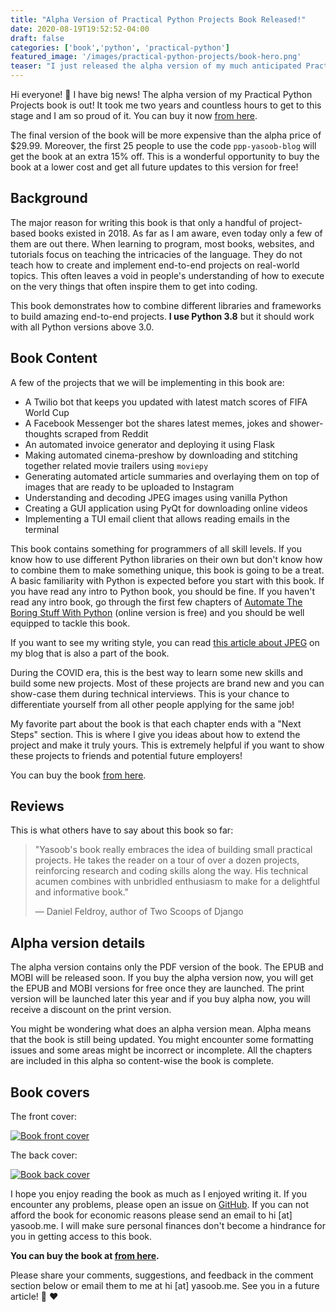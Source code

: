 ```yaml
---
title: "Alpha Version of Practical Python Projects Book Released!"
date: 2020-08-19T19:52:52-04:00
draft: false
categories: ['book','python', 'practical-python']
featured_image: '/images/practical-python-projects/book-hero.png'
teaser: "I just released the alpha version of my much anticipated Practical Python Projects book! It has been two years in the making and I am super excited about its release. In 320+ pages we will implement 12 different projects. I wish I had access to a similar book when I started learning Python."
---
```


Hi everyone! :wave: I have big news! The alpha version of my Practical Python Projects book is out! It took me two years and countless hours to get to this stage and I am so proud of it. You can buy it now [from here](https://practicalpython.yasoob.me).

The final version of the book will be more expensive than the alpha price of $29.99. Moreover, the first 25 people to use the code `ppp-yasoob-blog` will get the book at an extra 15% off. This is a wonderful opportunity to buy the book at a lower cost and get all future updates to this version for free!

## Background

The major reason for writing this book is that only a handful of project-based books existed in 2018. As far as I am aware, even today only a few of them are out there. When learning to program, most books, websites, and tutorials focus on teaching the intricacies of the language. They do not teach how to create and implement end-to-end projects on real-world topics. This often leaves a void in people's understanding of how to execute on the very things that often inspire them to get into coding. 

This book demonstrates how to combine different libraries and frameworks to build amazing end-to-end projects. **I use Python 3.8** but it should work with all Python versions above 3.0.

## Book Content

A few of the projects that we will be implementing in this book are:

- A Twilio bot that keeps you updated with latest match scores of FIFA World Cup 
- A Facebook Messenger bot the shares latest memes, jokes and shower-thoughts scraped from Reddit
- An automated invoice generator and deploying it using Flask
- Making automated cinema-preshow by downloading and stitching together related movie trailers using `moviepy`
- Generating automated article summaries and overlaying them on top of images that are ready to be uploaded to Instagram
- Understanding and decoding JPEG images using vanilla Python
- Creating a GUI application using PyQt for downloading online videos 
- Implementing a TUI email client that allows reading emails in the terminal

This book contains something for programmers of all skill levels. If you know how to use different Python libraries on their own but don't know how to combine them to make something unique, this book is going to be a treat. A basic familiarity with Python is expected before you start with this book. If you have read any intro to Python book, you should be fine. If you haven't read any intro book, go through the first few chapters of [Automate The Boring Stuff With Python](https://automatetheboringstuff.com/) (online version is free) and you should be well equipped to tackle this book.

If you want to see my writing style, you can read [this article about JPEG](https://yasoob.me/posts/understanding-and-writing-jpeg-decoder-in-python/) on my blog that is also a part of the book.

During the COVID era, this is the best way to learn some new skills and build some new projects. Most of these projects are brand new and you can show-case them during technical interviews. This is your chance to differentiate yourself from all other people applying for the same job!

My favorite part about the book is that each chapter ends with a "Next Steps" section. This is where I give you ideas about how to extend the project and make it truly yours. This is extremely helpful if you want to show these projects to friends and potential future employers!

You can buy the book [from here](https://practicalpython.yasoob.me).

## Reviews

This is what others have to say about this book so far:

> "Yasoob's book really embraces the idea of building small practical projects. He takes the reader on a tour of over a dozen projects, reinforcing research and coding skills along the way. His technical acumen combines with unbridled enthusiasm to make for a delightful and informative book."
>
> — Daniel Feldroy, author of Two Scoops of Django

## Alpha version details

The alpha version contains only the PDF version of the book. The EPUB and MOBI will be released soon. If you buy the alpha version now, you will get the EPUB and MOBI versions for free once they are launched. The print version will be launched later this year and if you buy alpha now, you will receive a discount on the print version. 

You might be wondering what does an alpha version mean. Alpha means that the book is still being updated. You might encounter some formatting issues and some areas might be incorrect or incomplete. All the chapters are included in this alpha so content-wise the book is complete.

## Book covers

The front cover:

[![Book front cover](/images/practical-python-projects/front-cover.png)](/images/practical-python-projects/front-cover.png)

The back cover:

[![Book back cover](/images/practical-python-projects/back-cover.png)](/images/practical-python-projects/back-cover.png)


I hope you enjoy reading the book as much as I enjoyed writing it. If you encounter any problems, please open an issue on [GitHub](https://git.io/ppp-issues). If you can not afford the book for economic reasons please send an email to hi [at] yasoob.me. I will make sure personal finances don't become a hindrance for you in getting access to this book.

**You can buy the book at [from here](https://practicalpython.yasoob.me).**

Please share your comments, suggestions, and feedback in the comment section below or email them to me at hi [at] yasoob.me. See you in a future article! :wave: :heart: